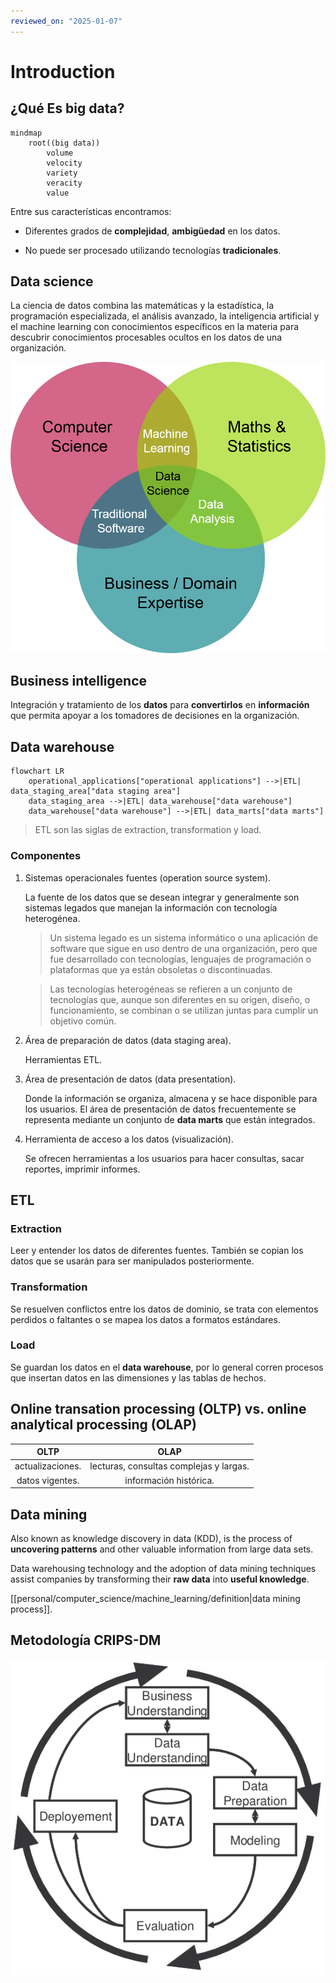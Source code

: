 ```yaml
---
reviewed_on: "2025-01-07"
---
```


# Introduction

## ¿Qué Es big data?

```mermaid
mindmap
	root((big data))
		volume
		velocity
		variety
		veracity
		value
```

Entre sus características encontramos:

- Diferentes grados de **complejidad**, **ambigüedad** en los datos.

- No puede ser procesado utilizando tecnologías **tradicionales**.

## Data science

La ciencia de datos combina las matemáticas y la estadística, la programación especializada, el análisis avanzado, la inteligencia artificial y el machine learning con conocimientos específicos en la materia para descubrir conocimientos procesables ocultos en los datos de una organización.

![Data science Veen diagram](college/semesters/08/assets/introduccion_a_la_ciencia_de_datos/01_01-data_science_venn_diagram.png)

## Business intelligence

Integración y tratamiento de los **datos** para **convertirlos** en **información** que permita apoyar a los tomadores de decisiones en la organización.

## Data warehouse

```mermaid
flowchart LR
	operational_applications["operational applications"] -->|ETL| data_staging_area["data staging area"]
	data_staging_area -->|ETL| data_warehouse["data warehouse"]
	data_warehouse["data warehouse"] -->|ETL| data_marts["data marts"]
```

> ETL son las siglas de extraction, transformation y load.

### Componentes

1. Sistemas operacionales fuentes (operation source system).

	La fuente de los datos que se desean integrar y generalmente son sistemas legados que manejan la información con tecnología heterogénea.

	> Un sistema legado es un sistema informático o una aplicación de software que sigue en uso dentro de una organización, pero que fue desarrollado con tecnologías, lenguajes de programación o plataformas que ya están obsoletas o discontinuadas.

	> Las tecnologías heterogéneas se refieren a un conjunto de tecnologías que, aunque son diferentes en su origen, diseño, o funcionamiento, se combinan o se utilizan juntas para cumplir un objetivo común.

2. Área de preparación de datos (data staging area).

	Herramientas ETL.

3. Área de presentación de datos (data presentation).

	Donde la información se organiza, almacena y se hace disponible para los usuarios. El área de presentación de datos frecuentemente se representa mediante un conjunto de **data marts** que están integrados.

4. Herramienta de acceso a los datos (visualización).

	Se ofrecen herramientas a los usuarios para hacer consultas, sacar reportes, imprimir informes.

## ETL

### Extraction

Leer y entender los datos de diferentes fuentes. También se copian los datos que se usarán para ser manipulados posteriormente.

### Transformation

Se resuelven conflictos entre los datos de dominio, se trata con elementos perdidos o faltantes o se mapea los datos a formatos estándares.

### Load

Se guardan los datos en el **data warehouse**, por lo general corren procesos que insertan datos en las dimensiones y las tablas de hechos.

## Online transation processing (OLTP) vs. online analytical processing (OLAP)

|       OLTP       |                  OLAP                   |
|:----------------:|:---------------------------------------:|
| actualizaciones. | lecturas, consultas complejas y largas. |
| datos vigentes.  |         información histórica.          |

## Data mining

Also known as knowledge discovery in data (KDD), is the process of **uncovering patterns** and other valuable information from large data sets.

Data warehousing technology and the adoption of data mining techniques assist companies by transforming their **raw data** into **useful knowledge**.

[[personal/computer_science/machine_learning/definition|data mining process]].

## Metodología CRIPS-DM

![CRISP-DM diagram](college/semesters/08/assets/introduccion_a_la_ciencia_de_datos/01_02-CRISP-DM_diagram.png)
